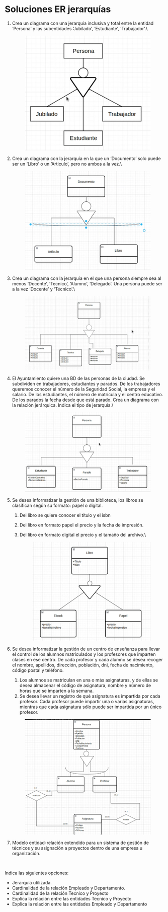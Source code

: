 # Soluciones ER jerarquías

1.  Crea un diagrama con una jerarquía inclusiva y total entre la entidad ‘Persona’ y las subentidades ‘Jubilado’, ‘Estudiante’, ‘Trabajador’.\


    <figure><img src="../../../../.gitbook/assets/image (159).png" alt=""><figcaption></figcaption></figure>
2.  Crea un diagrama con la jerarquía en la que un ‘Documento’ solo puede ser un ‘Libro’ o un ‘Articulo’, pero no ambos a la vez.\


    <figure><img src="../../../../.gitbook/assets/image (160).png" alt=""><figcaption></figcaption></figure>
3.  Crea un diagrama con la jerarquía en el que una persona siempre sea al menos ‘Docente’, ‘Tecnico’, ‘Alumno’, ‘Delegado’. Una persona puede ser a la vez ‘Docente’ y ‘Técnico’.\


    <figure><img src="../../../../.gitbook/assets/image (161).png" alt=""><figcaption></figcaption></figure>
4.  El Ayuntamiento quiere una BD de las personas de la ciudad. Se subdividen en  trabajadores, estudiantes y parados. De los trabajadores queremos conocer el número de la Seguridad Social, la empresa y el salario. De los estudiantes, el número de matrícula y el centro educativo. De los parados la fecha desde que está parado. Crea un diagrama con la relación jerárquica. Indica el tipo de jerarquía.\


    <figure><img src="../../../../.gitbook/assets/image (3).png" alt=""><figcaption></figcaption></figure>
5. Se desea informatizar la gestión de una biblioteca, los libros se clasifican según su formato: papel o digital.&#x20;
   1. Del libro se quiere conocer el título y el isbn
   2. Del libro en formato papel el precio y la fecha de impresión.
   3.  Del libro en formato digital el precio y el tamaño del archivo.\


       <figure><img src="../../../../.gitbook/assets/image (1) (1) (1).png" alt=""><figcaption></figcaption></figure>
6.  Se desea informatizar la gestión de un centro de enseñanza para llevar el control de los alumnos matriculados y los profesores que imparten clases en ese centro. De cada profesor y cada alumno se desea recoger el nombre, apellidos, dirección, población, dni, fecha de nacimiento, código postal y teléfono.

    1. Los alumnos se matriculan en una o más asignaturas, y de ellas se desea almacenar el código de asignatura, nombre y número de horas que se imparten a la semana.
    2. Se desea llevar un registro de qué asignatura es impartida por cada profesor. Cada profesor puede impartir una o varias asignaturas, mientras que cada asignatura sólo puede ser impartida por un único profesor.

    <figure><img src="../../../../.gitbook/assets/image (2) (1).png" alt=""><figcaption></figcaption></figure>
7. Modelo entidad-relación extendido para un sistema de gestión de técnicos y su asignación a proyectos dentro de una empresa u organización.

<figure><img src="https://lh6.googleusercontent.com/8-ENbdBmoALb9jboO1QT9s0CMHBSiuHNPiAMlHCV0zXryccZojyWlSmw6Lg92ZNPECCQnJJNcpYEGCXp2UCRRvqqWituoHdhG3Ep_oWlRvp5lN1w9CVXvGh0OF0OMQIHcAfk3uVQ2xirdYWDMZFc_A" alt=""><figcaption></figcaption></figure>

Indica las siguientes opciones:

* Jerarquía utilizada.
* Cardinalidad de la relación Empleado y Departamento.
* Cardinalidad de la relación Tecnico y Proyecto
* Explica la relación entre las entidades Tecnico y Proyecto
* Explica la relación entre las entidades Empleado y Departamento
